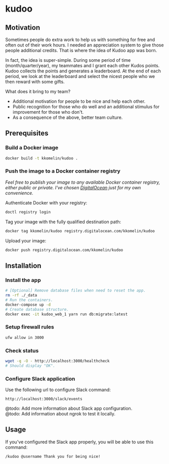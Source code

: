 # kudoo

## Motivation

Sometimes people do extra work to help us with something for free and often out of their work hours. I needed an appreciation system to give those people additional credits. That is where the idea of Kudoo app was born.

In fact, the idea is super-simple. During some period of time (month/quarter/year), my teammates and I grant each other Kudos points. Kudoo collects the points and generates a leaderboard. At the end of each period, we look at the leaderboard and select the nicest people who we then reward with some gifts.

What does it bring to my team?

- Additional motivation for people to be nice and help each other.
- Public recognition for those who do well and an additional stimulus for improvement for those who don't.
- As a consequence of the above, better team culture.

## Prerequisites

### Build a Docker image

```bash
docker build -t kkomelin/kudoo .
```

### Push the image to a Docker container registry

_Feel free to publish your image to any available Docker container registry, either public or private. 
I've chosen [DigitalOcean](https://m.do.co/c/4062673fae32) just for my own convenience._

Authenticate Docker with your registry:

```bash
doctl registry login
```

Tag your image with the fully qualified destination path:

```bash
docker tag kkomelin/kudoo registry.digitalocean.com/kkomelin/kudoo
```

Upload your image:

```bash
docker push registry.digitalocean.com/kkomelin/kudoo
```

## Installation

### Install the app

```bash
# [Optional] Remove database files when need to reset the app.
rm -rf ./_data
# Run the containers.
docker-compose up -d
# Create database structure.
docker exec -it kudoo_web_1 yarn run db:migrate:latest
```

### Setup firewall rules

```bash
ufw allow in 3000
```

### Check status

```bash
wget -q -O - http://localhost:3000/healthcheck
# Should display "OK".
```

### Configure Slack application

Use the following url to configure Slack command:

```
http://localhost:3000/slack/events
```

@todo: Add more information about Slack app configuration.  
@todo: Add information about ngrok to test it locally.

## Usage

If you've configured the Slack app properly, you will be able to use this command:

```
/kudoo @username Thank you for being nice!
```
